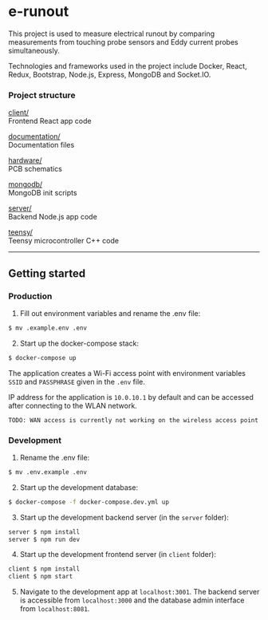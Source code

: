 # e-runout

This project is used to measure electrical runout by comparing measurements from touching probe sensors and Eddy current probes simultaneously.

Technologies and frameworks used in the project include Docker, React, Redux, Bootstrap, Node.js, Express, MongoDB and Socket.IO.

### Project structure
[client/](client/)  
Frontend React app code

[documentation/](documentation/)  
Documentation files

[hardware/](hardware/)  
PCB schematics

[mongodb/](mongodb/)  
MongoDB init scripts

[server/](server/)  
Backend Node.js app code

[teensy/](teensy/)  
Teensy microcontroller C++ code

----
## Getting started


### Production

1. Fill out environment variables and rename the .env file:
```sh
$ mv .example.env .env
```

2. Start up the docker-compose stack:
```sh
$ docker-compose up
```

The application creates a Wi-Fi access point with environment variables `SSID` and `PASSPHRASE` given in the `.env` file.

IP address for the application is `10.0.10.1` by default and can be accessed after connecting to the WLAN network.

```
TODO: WAN access is currently not working on the wireless access point
```

### Development

1. Rename the .env file:
```sh
$ mv .env.example .env
```

2. Start up the development database:
```sh
$ docker-compose -f docker-compose.dev.yml up
```

3. Start up the development backend server (in the `server` folder):
```sh
server $ npm install
server $ npm run dev
```

4. Start up the development frontend server (in `client` folder):
```sh
client $ npm install
client $ npm start
```

5. Navigate to the development app at `localhost:3001`. The backend server is accessible from `localhost:3000` and the database admin interface from `localhost:8081`.